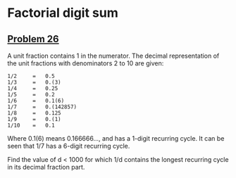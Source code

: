 # Factorial digit sum
## [Problem 26](https://projecteuler.net/problem=26)

A unit fraction contains 1 in the numerator. The decimal representation of the unit fractions with denominators 2 to 10 are given:

    1/2 	= 	0.5
    1/3 	= 	0.(3)
    1/4	    = 	0.25
    1/5	    = 	0.2
    1/6	    = 	0.1(6)
    1/7 	= 	0.(142857)
    1/8	    = 	0.125
    1/9	    = 	0.(1)
    1/10	= 	0.1
    
Where 0.1(6) means 0.166666..., and has a 1-digit recurring cycle. It can be seen that 1/7 has a 6-digit recurring cycle.

Find the value of d < 1000 for which 1/d contains the longest recurring cycle in its decimal fraction part.